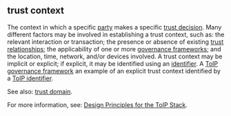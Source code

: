 ## trust context

<p class="c8"><span>The context in which a specific </span><span class="c2"><a class="c3" href="#h.cn6bno48fomj">party</a></span><span>&nbsp;makes a specific </span><span class="c2"><a class="c3" href="#h.m8c86ccqis9r">trust decision</a></span><span>. Many different factors may be involved in establishing a trust context, such as: the relevant interaction or transaction; the presence or absence of existing </span><span class="c2"><a class="c3" href="#h.pu2asd79bqzo">trust relationships</a></span><span>; the applicability of one or more </span><span class="c2"><a class="c3" href="#h.2x05z0r097mn">governance frameworks</a></span><span>; and the location, time, network, and/or devices involved. A trust context may be implicit or explicit; if explicit, it may be identified using an </span><span class="c2"><a class="c3" href="#h.u3bfehmj4ed3">identifier</a></span><span>. A </span><span class="c2"><a class="c3" href="#h.ns22ebn9xjun">ToIP governance framework</a></span><span>&nbsp;an example of an explicit trust context identified by a </span><span class="c2"><a class="c3" href="#h.xtyidw4bnytz">ToIP identifier</a></span><span class="c0">.</span></p><p class="c8"><span>See also: </span><span class="c2"><a class="c3" href="#h.60miqe21hd5h">trust domain</a></span><span class="c0">.</span></p><p class="c8"><span>For more information, see: </span><span class="c2"><a class="c3" href="https://www.google.com/url?q=https://trustoverip.org/our-work/design-principles/&amp;sa=D&amp;source=editors&amp;ust=1706779842885500&amp;usg=AOvVaw0a_5RmFrhtu1WK58HpXhGp">Design Principles for the ToIP Stack</a></span><span class="c0">.</span></p>

